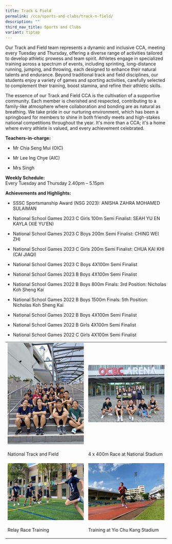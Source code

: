 ```yaml
---
title: Track & Field
permalink: /cca/sports-and-clubs/track-n-field/
description: ""
third_nav_title: Sports and Clubs
variant: tiptap
---
```

<p>Our Track and Field team represents a dynamic and inclusive CCA, meeting
every Tuesday and Thursday, offering a diverse range of activities tailored
to develop athletic prowess and team spirit. Athletes engage in specialized
training across a spectrum of events, including sprinting, long-distance
running, jumping, and throwing, each designed to enhance their natural
talents and endurance. Beyond traditional track and field disciplines,
our students enjoy a variety of games and sporting activities, carefully
selected to complement their training, boost stamina, and refine their
athletic skills.</p>
<p>The essence of our Track and Field CCA is the cultivation of a supportive
community. Each member is cherished and respected, contributing to a family-like
atmosphere where collaboration and bonding are as natural as breathing.
We take pride in our nurturing environment, which has been a springboard
for members to shine in both friendly meets and high-stakes national competitions
throughout the year. It's more than a CCA; it's a home where every athlete
is valued, and every achievement celebrated.</p>
<p></p>
<p><strong>Teachers-in-charge:</strong>
</p>
<ul data-tight="true" class="tight">
<li>
<p>Mr Chia Seng Mui (OIC)</p>
</li>
<li>
<p>Mr Lee Ing Chye (AIC)</p>
</li>
<li>
<p>Mrs Singh</p>
</li>
</ul>
<p></p>
<p><strong>Weekly Schedule:</strong> 
<br>Every Tuesday and Thursday 2.40pm – 5.15pm</p>
<p></p>
<p><strong>Achievements and Highlights:</strong>
</p>
<ul data-tight="true" class="tight">
<li>
<p>SSSC Sportsmanship Award (NSG 2023): ANISHA ZAHRA MOHAMED SULAIMAN</p>
</li>
<li>
<p>National School Games 2023 C Girls 100m Semi Finalist: SEAH YU EN KAYLA
(XIE YU’EN)</p>
</li>
<li>
<p>National School Games 2023 C Boys 200m Semi Finalist: CHING WEI ZHI</p>
</li>
<li>
<p>National School Games 2023 C Girls 200m Semi Finalist: CHUA KAI KHI (CAI
JIAQI)</p>
</li>
<li>
<p>National School Games 2023 C Boys 4X100m Semi Finalist</p>
</li>
<li>
<p>National School Games 2023 B Boys 4X100m Semi Finalist</p>
</li>
<li>
<p>National School Games 2022 B Boys 800m Finals: 3rd Position: Nicholas
Koh Sheng Kai</p>
</li>
<li>
<p>National School Games 2022 B Boys 1500m Finals: 5th Position: Nicholas
Koh Sheng Kai</p>
</li>
<li>
<p>National School Games 2022 B Boys 4X100m Semi Finalist</p>
</li>
<li>
<p>National School Games 2022 B Girls 4X100m Semi Finalist</p>
</li>
<li>
<p>National School Games 2022 C Girls 4X100m Semi Finalist</p>
</li>
</ul>
<table>
<tbody>
<tr>
<td rowspan="1" colspan="1">
<div class="isomer-image-wrapper">
<img style="width: 100%" height="auto" width="100%" alt="" src="/images/CCA/Sports and Clubs/Track and Field/2023/image1.jpeg">
</div>
</td>
<td rowspan="1" colspan="1">
<div class="isomer-image-wrapper">
<img style="width: 100%" height="auto" width="100%" alt="" src="/images/CCA/Sports and Clubs/Track and Field/2023/image3.jpeg">
</div>
</td>
</tr>
<tr>
<td rowspan="1" colspan="1">
<p>National Track and Field</p>
</td>
<td rowspan="1" colspan="1">
<p>4 x 400m Race at National Stadium</p>
</td>
</tr>
<tr>
<td rowspan="1" colspan="1">
<div class="isomer-image-wrapper">
<img style="width: 100%" height="auto" width="100%" alt="" src="/images/CCA/Sports and Clubs/Track and Field/2023/image4.jpeg">
</div>
</td>
<td rowspan="1" colspan="1">
<div class="isomer-image-wrapper">
<img style="width: 100%" height="auto" width="100%" alt="" src="/images/CCA/Sports and Clubs/Track and Field/2023/image5.jpeg">
</div>
</td>
</tr>
<tr>
<td rowspan="1" colspan="1">
<p>Relay Race Training</p>
</td>
<td rowspan="1" colspan="1">
<p>Training at Yio Chu Kang Stadium</p>
</td>
</tr>
</tbody>
</table>
<p></p>